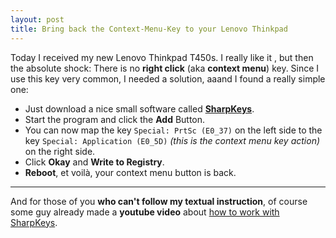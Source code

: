 ```yaml
---
layout: post
title: Bring back the Context-Menu-Key to your Lenovo Thinkpad
---
```


Today I received my new Lenovo Thinkpad T450s. I really like it <i class="fa fa-thumbs-o-up"></i>, but then the absolute shock: There is no **right click** (aka **context menu**) key. Since I use this key very common, I needed a solution, aaand I found a really simple one:

-	Just download a nice small software called **[SharpKeys](http://www.randyrants.com/category/sharpkeys/)**. 
-	Start the program and click the **Add** Button. 
-	You can now map the key `Special: PrtSc (E0_37)` on the left side to the key `Special: Application (E0_5D)` *(this is the context menu key action)* on the right side. 
-	Click **Okay** and **Write to Registry**. 
-	**Reboot**, et voilà, your context menu button is back. 

-----------
And for those of you **who can't follow my textual instruction**, of course some guy already made a **youtube video** about [how to work with SharpKeys](https://www.youtube.com/watch?v=X3F_tNyGwfw).
